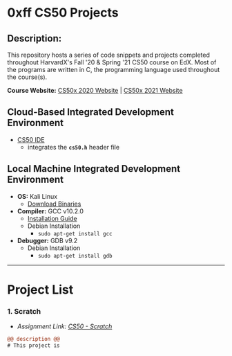 # **0xff CS50 Projects**

## Description:
This repository hosts a series of code snippets and projects completed throughout HarvardX's Fall '20 & Spring '21 CS50 course on EdX. Most of the programs are written in C, the programming language used throughout the course(s).

**Course Website:** [CS50x 2020 Website](https://cs50.harvard.edu/x/2020/) | [CS50x 2021 Website](https://cs50.harvard.edu/x/2021/)

## Cloud-Based Integrated Development Environment
* [CS50 IDE](https://ide.cs50.io/)
    * integrates the **`cs50.h`** header file

## Local Machine Integrated Development Environment
* **OS:** Kali Linux
    * [Download Binaries](https://cdimage.kali.org/)
* **Compiler:** GCC v10.2.0
    * [Installation Guide](https://gcc.gnu.org/install/)
    * Debian Installation
         * `sudo apt-get install gcc`
* **Debugger:** GDB v9.2
    * Debian Installation
         * `sudo apt-get install gdb`
------------------------------------

# **Project List**
### **1. Scratch**
* *Assignment Link: [CS50 - Scratch](https://cs50.harvard.edu/x/2020/psets/0/scratch/)*
 ```diff
@@ description @@
# This project is 
```
